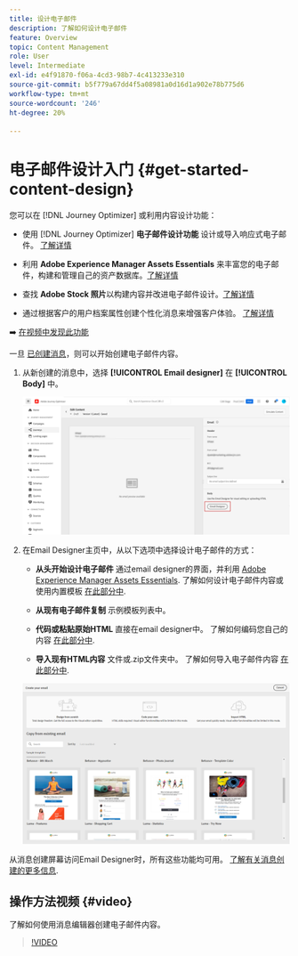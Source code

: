 ```yaml
---
title: 设计电子邮件
description: 了解如何设计电子邮件
feature: Overview
topic: Content Management
role: User
level: Intermediate
exl-id: e4f91870-f06a-4cd3-98b7-4c413233e310
source-git-commit: b5f779a67dd4f5a08981a0d16d1a902e78b775d6
workflow-type: tm+mt
source-wordcount: '246'
ht-degree: 20%

---
```


# 电子邮件设计入门 {#get-started-content-design}

您可以在 [!DNL Journey Optimizer] 或利用内容设计功能：

* 使用 [!DNL Journey Optimizer] **电子邮件设计功能** 设计或导入响应式电子邮件。 [了解详情](../design/create-email-content.md)

* 利用 **Adobe Experience Manager Assets Essentials** 来丰富您的电子邮件，构建和管理自己的资产数据库。[了解详情](../design/assets-essentials.md)

* 查找 **Adobe Stock 照片**&#x200B;以构建内容并改进电子邮件设计。[了解详情](../design/stock.md)

* 通过根据客户的用户档案属性创建个性化消息来增强客户体验。 [了解详情](../personalization/personalize.md)

➡️ [在视频中发现此功能](#video)

一旦 [已创建消息](../messages/get-started-content.md)，则可以开始创建电子邮件内容。

1. 从新创建的消息中，选择 **[!UICONTROL Email designer]** 在 **[!UICONTROL Body]** 中。

   ![](assets/import-html_1.png)

1. 在Email Designer主页中，从以下选项中选择设计电子邮件的方式：

   * **从头开始设计电子邮件** 通过email designer的界面，并利用 [Adobe Experience Manager Assets Essentials](assets-essentials.md). 了解如何设计电子邮件内容或使用内置模板 [在此部分中](create-email-content.md).

   * **从现有电子邮件复制** 示例模板列表中。

   * **代码或粘贴原始HTML** 直接在email designer中。 了解如何编码您自己的内容 [在此部分中](code-content.md).

   * **导入现有HTML内容** 文件或.zip文件夹中。 了解如何导入电子邮件内容 [在此部分中](existing-content.md).

   ![](assets/email_designer_25.png)

从消息创建屏幕访问Email Designer时，所有这些功能均可用。 [了解有关消息创建的更多信息](../messages/get-started-content.md).


## 操作方法视频 {#video}

了解如何使用消息编辑器创建电子邮件内容。

>[!VIDEO](https://video.tv.adobe.com/v/334150?quality=12)